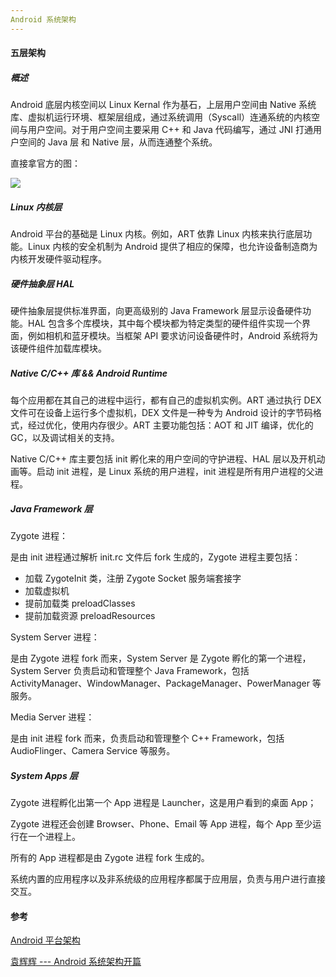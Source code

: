 ```yaml
---
Android 系统架构
---
```


#### 五层架构

##### 概述

Android 底层内核空间以 Linux Kernal 作为基石，上层用户空间由 Native 系统库、虚拟机运行环境、框架层组成，通过系统调用（Syscall）连通系统的内核空间与用户空间。对于用户空间主要采用 C++ 和 Java 代码编写，通过 JNI 打通用户空间的 Java 层 和 Native 层，从而连通整个系统。

直接拿官方的图：

![](https://i.loli.net/2019/04/22/5cbd71433f4bf.png)

##### Linux 内核层

Android 平台的基础是 Linux 内核。例如，ART 依靠 Linux 内核来执行底层功能。Linux 内核的安全机制为 Android 提供了相应的保障，也允许设备制造商为内核开发硬件驱动程序。

##### 硬件抽象层 HAL

硬件抽象层提供标准界面，向更高级别的 Java Framework 层显示设备硬件功能。HAL 包含多个库模块，其中每个模块都为特定类型的硬件组件实现一个界面，例如相机和蓝牙模块。当框架 API 要求访问设备硬件时，Android 系统将为该硬件组件加载库模块。

##### Native C/C++ 库 && Android Runtime

每个应用都在其自己的进程中运行，都有自己的虚拟机实例。ART 通过执行 DEX 文件可在设备上运行多个虚拟机，DEX 文件是一种专为 Android 设计的字节码格式，经过优化，使用内存很少。ART 主要功能包括：AOT 和 JIT 编译，优化的 GC，以及调试相关的支持。

Native C/C++ 库主要包括 init 孵化来的用户空间的守护进程、HAL 层以及开机动画等。启动 init 进程，是 Linux 系统的用户进程，init 进程是所有用户进程的父进程。

##### Java Framework 层

Zygote 进程：

是由 init 进程通过解析 init.rc 文件后 fork 生成的，Zygote 进程主要包括：

- 加载 ZygoteInit 类，注册 Zygote Socket 服务端套接字
- 加载虚拟机
- 提前加载类 preloadClasses
- 提前加载资源 preloadResources

System Server 进程：

是由 Zygote 进程 fork 而来，System Server 是 Zygote 孵化的第一个进程，System Server 负责启动和管理整个 Java Framework，包括 ActivityManager、WindowManager、PackageManager、PowerManager 等服务。

Media Server 进程：

是由 init 进程 fork 而来，负责启动和管理整个 C++ Framework，包括 AudioFlinger、Camera Service 等服务。

##### System Apps 层

Zygote 进程孵化出第一个 App 进程是 Launcher，这是用户看到的桌面 App；

Zygote 进程还会创建 Browser、Phone、Email 等 App 进程，每个 App 至少运行在一个进程上。

所有的 App 进程都是由 Zygote 进程 fork 生成的。

系统内置的应用程序以及非系统级的应用程序都属于应用层，负责与用户进行直接交互。

#### 参考

[Android 平台架构](https://developer.android.com/guide/platform)

[袁辉辉 --- Android 系统架构开篇](<http://gityuan.com/android/>)